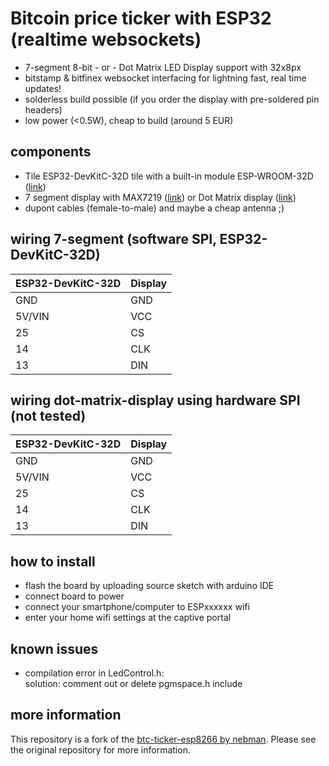 # Bitcoin price ticker with ESP32 (realtime websockets)

* 7-segment 8-bit - or - Dot Matrix LED Display support with 32x8px
* bitstamp & bitfinex websocket interfacing for lightning fast, real time updates!
* solderless build possible (if you order the display with pre-soldered pin headers)
* low power (<0.5W), cheap to build (around 5 EUR)

## components
* Tile ESP32-DevKitC-32D tile with a built-in module ESP-WROOM-32D ([link](https://www.aliexpress.com/item/1005001621012182.html))
* 7 segment display with MAX7219 ([link](http://s.click.aliexpress.com/e/7uottDW)) or Dot Matrix display ([link](http://s.click.aliexpress.com/e/Jckdk7Q))
* dupont cables (female-to-male) and maybe a cheap antenna ;)

## wiring 7-segment (software SPI, ESP32-DevKitC-32D)

ESP32-DevKitC-32D | Display
---    | ---
GND    | GND
5V/VIN | VCC
25     | CS
14     | CLK
13     | DIN

## wiring dot-matrix-display using hardware SPI (not tested)

ESP32-DevKitC-32D | Display
---     | ---
GND     | GND
5V/VIN  | VCC
25      | CS
14      | CLK
13      | DIN

## how to install
- flash the board by uploading source sketch with arduino IDE
- connect board to power 
- connect your smartphone/computer to ESPxxxxxx wifi
- enter your home wifi settings at the captive portal

## known issues

- compilation error in LedControl.h:  
solution: comment out or delete pgmspace.h include

## more information
This repository is a fork of the [btc-ticker-esp8266 by nebman](https://github.com/nebman/btc-ticker-esp8266). Please see the original repository for more information.
